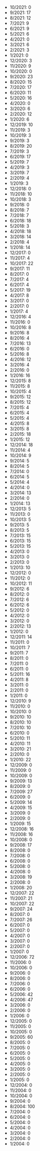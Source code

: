 *  10/2021: 0
*  9/2021: 17
*  8/2021: 12
*  7/2021: 9
*  6/2021: 9
*  5/2021: 6
*  4/2021: 0
*  3/2021: 6
*  2/2021: 3
*  1/2021: 0
*  12/2020: 3
*  11/2020: 9
*  10/2020: 0
*  9/2020: 23
*  8/2020: 15
*  7/2020: 17
*  6/2020: 11
*  5/2020: 16
*  4/2020: 0
*  3/2020: 6
*  2/2020: 12
*  1/2020: 6
*  12/2019: 10
*  11/2019: 3
*  10/2019: 3
*  9/2019: 3
*  8/2019: 20
*  7/2019: 3
*  6/2019: 17
*  5/2019: 7
*  4/2019: 3
*  3/2019: 7
*  2/2019: 4
*  1/2019: 3
*  12/2018: 0
*  11/2018: 10
*  10/2018: 3
*  9/2018: 0
*  8/2018: 7
*  7/2018: 7
*  6/2018: 18
*  5/2018: 3
*  4/2018: 18
*  3/2018: 14
*  2/2018: 4
*  1/2018: 14
*  12/2017: 0
*  11/2017: 4
*  10/2017: 22
*  9/2017: 11
*  8/2017: 0
*  7/2017: 4
*  6/2017: 4
*  5/2017: 19
*  4/2017: 8
*  3/2017: 0
*  2/2017: 0
*  1/2017: 4
*  12/2016: 4
*  11/2016: 0
*  10/2016: 8
*  9/2016: 8
*  8/2016: 4
*  7/2016: 13
*  6/2016: 0
*  5/2016: 8
*  4/2016: 12
*  3/2016: 4
*  2/2016: 0
*  1/2016: 16
*  12/2015: 8
*  11/2015: 8
*  10/2015: 4
*  9/2015: 12
*  8/2015: 12
*  7/2015: 4
*  6/2015: 4
*  5/2015: 4
*  4/2015: 8
*  3/2015: 8
*  2/2015: 18
*  1/2015: 12
*  12/2014: 18
*  11/2014: 4
*  10/2014: 9
*  9/2014: 5
*  8/2014: 5
*  7/2014: 0
*  6/2014: 5
*  5/2014: 4
*  4/2014: 0
*  3/2014: 13
*  2/2014: 0
*  1/2014: 13
*  12/2013: 5
*  11/2013: 0
*  10/2013: 5
*  9/2013: 5
*  8/2013: 5
*  7/2013: 15
*  6/2013: 15
*  5/2013: 15
*  4/2013: 0
*  3/2013: 0
*  2/2013: 0
*  1/2013: 10
*  12/2012: 0
*  11/2012: 0
*  10/2012: 11
*  9/2012: 6
*  8/2012: 0
*  7/2012: 6
*  6/2012: 6
*  5/2012: 0
*  4/2012: 0
*  3/2012: 0
*  2/2012: 13
*  1/2012: 0
*  12/2011: 14
*  11/2011: 0
*  10/2011: 7
*  9/2011: 7
*  8/2011: 0
*  7/2011: 0
*  6/2011: 0
*  5/2011: 16
*  4/2011: 8
*  3/2011: 0
*  2/2011: 0
*  1/2011: 0
*  12/2010: 9
*  11/2010: 0
*  10/2010: 0
*  9/2010: 10
*  8/2010: 10
*  7/2010: 10
*  6/2010: 0
*  5/2010: 11
*  4/2010: 11
*  3/2010: 21
*  2/2010: 0
*  1/2010: 22
*  12/2009: 0
*  11/2009: 0
*  10/2009: 0
*  9/2009: 13
*  8/2009: 0
*  7/2009: 27
*  6/2009: 0
*  5/2009: 14
*  4/2009: 15
*  3/2009: 0
*  2/2009: 0
*  1/2009: 15
*  12/2008: 16
*  11/2008: 16
*  10/2008: 0
*  9/2008: 17
*  8/2008: 0
*  7/2008: 0
*  6/2008: 0
*  5/2008: 0
*  4/2008: 0
*  3/2008: 19
*  2/2008: 0
*  1/2008: 20
*  12/2007: 22
*  11/2007: 21
*  10/2007: 22
*  9/2007: 24
*  8/2007: 0
*  7/2007: 26
*  6/2007: 0
*  5/2007: 0
*  4/2007: 0
*  3/2007: 0
*  2/2007: 0
*  1/2007: 0
*  12/2006: 72
*  11/2006: 0
*  10/2006: 0
*  9/2006: 0
*  8/2006: 0
*  7/2006: 0
*  6/2006: 0
*  5/2006: 42
*  4/2006: 47
*  3/2006: 0
*  2/2006: 0
*  1/2006: 0
*  12/2005: 0
*  11/2005: 0
*  10/2005: 0
*  9/2005: 60
*  8/2005: 0
*  7/2005: 0
*  6/2005: 0
*  5/2005: 0
*  4/2005: 0
*  3/2005: 0
*  2/2005: 0
*  1/2005: 0
*  12/2004: 0
*  11/2004: 0
*  10/2004: 0
*  9/2004: 0
*  8/2004: 100
*  7/2004: 0
*  6/2004: 0
*  5/2004: 0
*  4/2004: 0
*  3/2004: 0
*  2/2004: 0
*  1/2004: 0